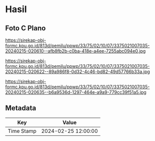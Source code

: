 # Hasil

## Foto C Plano

https://sirekap-obj-formc.kpu.go.id/813d/pemilu/ppwp/33/75/02/10/07/3375021007035-20240215-020610--afb8fb2b-c0ba-418e-a4ee-7255abc094e0.jpg

https://sirekap-obj-formc.kpu.go.id/813d/pemilu/ppwp/33/75/02/10/07/3375021007035-20240215-020622--89a986f8-0d32-4c46-bd82-49d57766b33a.jpg

https://sirekap-obj-formc.kpu.go.id/813d/pemilu/ppwp/33/75/02/10/07/3375021007035-20240215-020635--b6a9536d-1297-464e-a9a9-779cc39f51a5.jpg


## Metadata

| Key        | Value               |
| ---------- | ------------------- |
| Time Stamp | 2024-02-25 12:00:00 |



